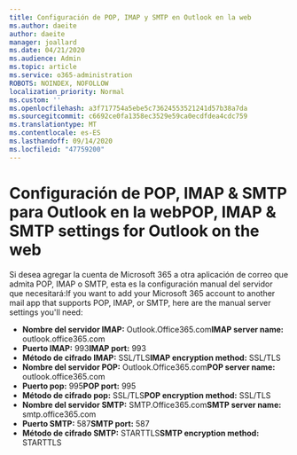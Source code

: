 ```yaml
---
title: Configuración de POP, IMAP y SMTP en Outlook en la web
ms.author: daeite
author: daeite
manager: joallard
ms.date: 04/21/2020
ms.audience: Admin
ms.topic: article
ms.service: o365-administration
ROBOTS: NOINDEX, NOFOLLOW
localization_priority: Normal
ms.custom: ''
ms.openlocfilehash: a3f717754a5ebe5c73624553521241d57b38a7da
ms.sourcegitcommit: c6692ce0fa1358ec3529e59ca0ecdfdea4cdc759
ms.translationtype: MT
ms.contentlocale: es-ES
ms.lasthandoff: 09/14/2020
ms.locfileid: "47759200"
---
```

# <a name="pop-imap--smtp-settings-for-outlook-on-the-web"></a><span data-ttu-id="2a3a8-102">Configuración de POP, IMAP & SMTP para Outlook en la web</span><span class="sxs-lookup"><span data-stu-id="2a3a8-102">POP, IMAP & SMTP settings for Outlook on the web</span></span>

<span data-ttu-id="2a3a8-103">Si desea agregar la cuenta de Microsoft 365 a otra aplicación de correo que admita POP, IMAP o SMTP, esta es la configuración manual del servidor que necesitará:</span><span class="sxs-lookup"><span data-stu-id="2a3a8-103">If you want to add your Microsoft 365 account to another mail app that supports POP, IMAP, or SMTP, here are the manual server settings you'll need:</span></span>
  
- <span data-ttu-id="2a3a8-104">**Nombre del servidor IMAP:** Outlook.Office365.com</span><span class="sxs-lookup"><span data-stu-id="2a3a8-104">**IMAP server name:** outlook.office365.com</span></span>
- <span data-ttu-id="2a3a8-105">**Puerto IMAP:** 993</span><span class="sxs-lookup"><span data-stu-id="2a3a8-105">**IMAP port:** 993</span></span>
- <span data-ttu-id="2a3a8-106">**Método de cifrado IMAP:** SSL/TLS</span><span class="sxs-lookup"><span data-stu-id="2a3a8-106">**IMAP encryption method:** SSL/TLS</span></span>
- <span data-ttu-id="2a3a8-107">**Nombre del servidor POP:** Outlook.Office365.com</span><span class="sxs-lookup"><span data-stu-id="2a3a8-107">**POP server name:** outlook.office365.com</span></span>  
- <span data-ttu-id="2a3a8-108">**Puerto pop:** 995</span><span class="sxs-lookup"><span data-stu-id="2a3a8-108">**POP port:** 995</span></span>  
- <span data-ttu-id="2a3a8-109">**Método de cifrado pop:** SSL/TLS</span><span class="sxs-lookup"><span data-stu-id="2a3a8-109">**POP encryption method:** SSL/TLS</span></span>  
- <span data-ttu-id="2a3a8-110">**Nombre del servidor SMTP:** SMTP.Office365.com</span><span class="sxs-lookup"><span data-stu-id="2a3a8-110">**SMTP server name:** smtp.office365.com</span></span>
- <span data-ttu-id="2a3a8-111">**Puerto SMTP:** 587</span><span class="sxs-lookup"><span data-stu-id="2a3a8-111">**SMTP port:** 587</span></span>
- <span data-ttu-id="2a3a8-112">**Método de cifrado SMTP:** STARTTLS</span><span class="sxs-lookup"><span data-stu-id="2a3a8-112">**SMTP encryption method:** STARTTLS</span></span>